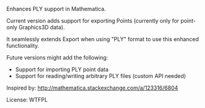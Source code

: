 Enhances PLY support in Mathematica.

Current version adds support for exporting Points (currently only for point-only Graphics3D data).

It seamlessly extends Export when using "PLY" format to use this enhanced functionality.

Future versions might add the following:
 
* Support for importing PLY point data
* Support for reading/writing arbitrary PLY files (custom API needed)

Inspired by: http://mathematica.stackexchange.com/a/123316/6804

License: WTFPL
